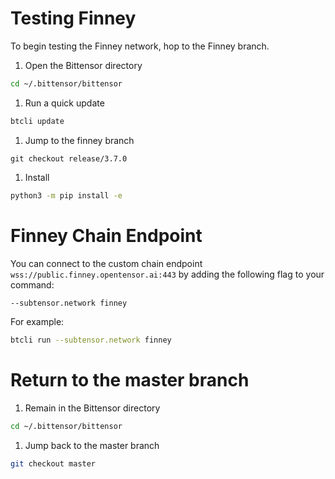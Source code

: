 # Testing Finney

To begin testing the Finney network, hop to the Finney branch.

1. Open the Bittensor directory
```bash
cd ~/.bittensor/bittensor
```

1. Run a quick update
```bash
btcli update
```

1. Jump to the finney branch
```
git checkout release/3.7.0
```

1. Install
```bash
python3 -m pip install -e
```

# Finney Chain Endpoint

You can connect to the custom chain endpoint
`wss://public.finney.opentensor.ai:443` by adding the following flag to your
command:

```bash
--subtensor.network finney
```
For example:
```bash
btcli run --subtensor.network finney
```

# Return to the master branch

1. Remain in the Bittensor directory
```bash
cd ~/.bittensor/bittensor
```

1. Jump back to the master branch
```bash
git checkout master
```

